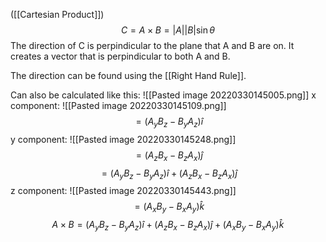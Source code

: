 ([[Cartesian Product]])
$$ C = A\times B = |A||B|\sin\theta $$
The direction of C is perpindicular to the plane that A and B are on. It creates a vector that is perpindicular to both A and B.

The direction can be found using the [[Right Hand Rule]].

Can also be calculated like this:
![[Pasted image 20220330145005.png]]
x component:
![[Pasted image 20220330145109.png]]
$$ = (A_yB_z - B_yA_z)\hat{i} $$
y component:
![[Pasted image 20220330145248.png]]
$$ = (A_zB_x - B_zA_x)\hat{j} $$
$$ = (A_yB_z - B_yA_z)\hat{i} + (A_zB_x - B_zA_x)\hat{j} $$
z component:
![[Pasted image 20220330145443.png]]
$$ = (A_xB_y-B_xA_y)\hat{k} $$
$$ A\times B = (A_yB_z - B_yA_z)\hat{i} + (A_zB_x - B_zA_x)\hat{j} + (A_xB_y-B_xA_y)\hat{k} $$



